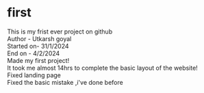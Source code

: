 # first
This is my frist ever project on github
<br>
Author - Utkarsh goyal<br>
Started on- 31/1/2024<br>
End on - 4/2/2024<br>
Made my first project!
<br>
 It took me almost 14hrs to complete the basic layout of the website! 
 <br>
 Fixed landing page
 <br>
Fixed the basic mistake ,i've done before